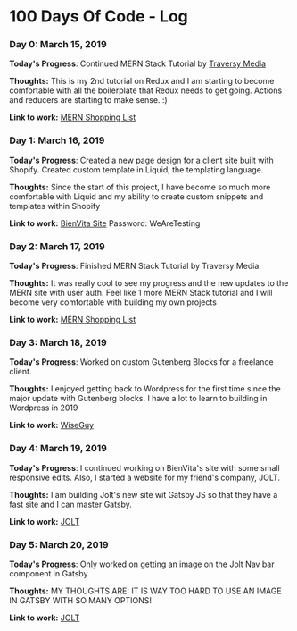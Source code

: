 # 100 Days Of Code - Log

### Day 0: March 15, 2019 

**Today's Progress**: Continued MERN Stack Tutorial by [Traversy Media](https://www.youtube.com/watch?v=PBTYxXADG_k&list=PLillGF-RfqbbiTGgA77tGO426V3hRF9iE)

**Thoughts:** This is my 2nd tutorial on Redux and I am starting to become comfortable with all the boilerplate that Redux needs to get going. Actions and reducers are starting to make sense. :)

**Link to work:** [MERN Shopping List](https://murmuring-wildwood-28203.herokuapp.com/)

### Day 1: March 16, 2019

**Today's Progress**: Created a new page design for a client site built with Shopify. Created custom template in Liquid, the templating language.

**Thoughts:** Since the start of this project, I have become so much more comfortable with Liquid and my ability to create custom snippets and templates within Shopify

**Link to work:** [BienVita Site](https://bienvitaus.myshopify.com) Password: WeAreTesting

### Day 2: March 17, 2019

**Today's Progress**: Finished MERN Stack Tutorial by Traversy Media.

**Thoughts:** It was really cool to see my progress and the new updates to the MERN site with user auth. Feel like 1 more MERN Stack tutorial and I will become very comfortable with building my own projects

**Link to work:** [MERN Shopping List](https://murmuring-wildwood-28203.herokuapp.com/)

### Day 3: March 18, 2019

**Today's Progress**: Worked on custom Gutenberg Blocks for a freelance client.

**Thoughts:** I enjoyed getting back to Wordpress for the first time since the major update with Gutenberg blocks. I have a lot to learn to building in Wordpress in 2019

**Link to work:** [WiseGuy](https://shopwiseguy.com)

### Day 4: March 19, 2019

**Today's Progress**: I continued working on BienVita's site with some small responsive edits. Also, I started a website for my friend's company, JOLT.

**Thoughts:** I am building Jolt's new site wit Gatsby JS so that they have a fast site and I can master Gatsby.

**Link to work:** [JOLT](http://wearejolt.com)

### Day 5: March 20, 2019

**Today's Progress**: Only worked on getting an image on the Jolt Nav bar component in Gatsby

**Thoughts:** MY THOUGHTS ARE: IT IS WAY TOO HARD TO USE AN IMAGE IN GATSBY WITH SO MANY OPTIONS!

**Link to work:** [JOLT](http://wearejolt.com)

